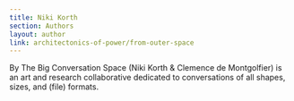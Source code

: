 ```yaml
---
title: Niki Korth
section: Authors
layout: author
link: architectonics-of-power/from-outer-space
---
```

By The Big Conversation Space (Niki Korth & Clemence de Montgolfier) is an art
and research collaborative dedicated to conversations of all shapes, sizes,
and (file) formats.


